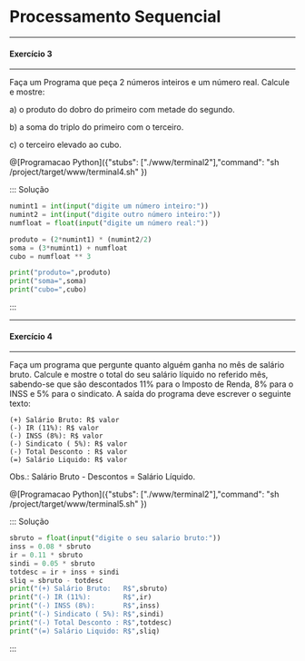 # Processamento Sequencial
---
 #### Exercício 3 
---

<p>Faça um Programa que peça 2 números inteiros e um número real. Calcule e mostre:</p>
<p>a) o produto do dobro do primeiro com metade do segundo.</p>   
<p>b) a soma do triplo do primeiro com o terceiro.</p>                                                                     
<p>c) o terceiro elevado ao cubo. </p>


@[Programacao Python]({"stubs": ["./www/terminal2"],"command": "sh /project/target/www/terminal4.sh" })

::: Solução
``` python
numint1 = int(input("digite um número inteiro:"))
numint2 = int(input("digite outro número inteiro:"))
numfloat = float(input("digite um número real:"))

produto = (2*numint1) * (numint2/2)
soma = (3*numint1) + numfloat
cubo = numfloat ** 3

print("produto=",produto)
print("soma=",soma)
print("cubo=",cubo)
```
:::

---
 #### Exercício 4 
---
Faça um programa que pergunte quanto alguém ganha no mês de salário bruto. Calcule e mostre o total do seu salário líquido no referido mês, sabendo-se que são descontados 11% para o Imposto de Renda, 8% para o INSS e 5% para o sindicato. A saída do programa deve escrever o seguinte texto:
```
(+) Salário Bruto: R$ valor
(-) IR (11%): R$ valor
(-) INSS (8%): R$ valor
(-) Sindicato ( 5%): R$ valor
(-) Total Desconto : R$ valor
(=) Salário Liquido: R$ valor
```
Obs.: Salário Bruto - Descontos = Salário Líquido. 


@[Programacao Python]({"stubs": ["./www/terminal2"],"command": "sh /project/target/www/terminal5.sh" })

::: Solução
``` python
sbruto = float(input("digite o seu salario bruto:"))
inss = 0.08 * sbruto
ir = 0.11 * sbruto
sindi = 0.05 * sbruto
totdesc = ir + inss + sindi
sliq = sbruto - totdesc
print("(+) Salário Bruto:   R$",sbruto)
print("(-) IR (11%):        R$",ir)
print("(-) INSS (8%):       R$",inss)
print("(-) Sindicato ( 5%): R$",sindi)
print("(-) Total Desconto : R$",totdesc)
print("(=) Salário Liquido: R$",sliq)
```
:::
